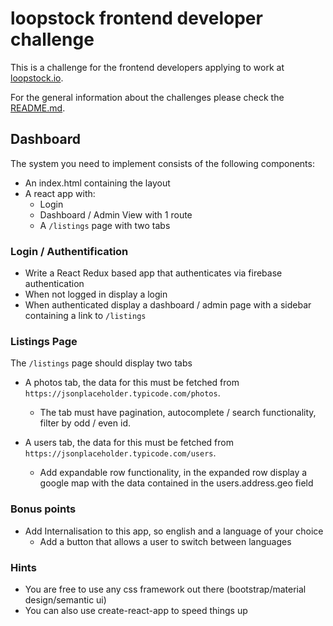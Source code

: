 # loopstock frontend developer challenge

This is a challenge for the frontend developers applying to work at [loopstock.io](http://www.loopstock.io).

For the general information about the challenges please check the [README.md](../README.md).


## Dashboard

The system you need to implement consists of the following components:

* An index.html containing the layout
* A react app with:
    * Login
    * Dashboard / Admin View with 1 route
    * A `/listings` page with two tabs


### Login / Authentification

* Write a React Redux based app that authenticates via firebase authentication
* When not logged in display a login
* When authenticated display a dashboard / admin page with a sidebar containing a link to `/listings`


### Listings Page

The `/listings` page should display two tabs

* A photos tab, the data for this must be fetched from `https://jsonplaceholder.typicode.com/photos`.
    * The tab must have pagination, autocomplete / search functionality, filter by odd / even id.

* A users tab, the data for this must be fetched from  `https://jsonplaceholder.typicode.com/users`.
    * Add expandable row functionality, in the expanded row display a google map with the data contained in the users.address.geo field


### Bonus points

* Add Internalisation to this app, so english and a language of your choice 
    * Add a button that allows a user to switch between languages


### Hints

* You are free to use any css framework out there (bootstrap/material design/semantic ui)
* You can also use create-react-app to speed things up

